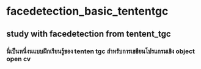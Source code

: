 # facedetection_basic_tententgc

## study with facedetection from tentent_tgc
### นี่เป็นหนึ่งนแบบฝึกเรียนรู้ของ  tenten tgc สำหรับการเขขียนโปรแกรมเชิง object open cv
